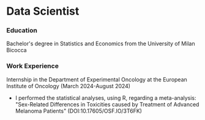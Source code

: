 # Data Scientist

### Education
Bachelor's degree in Statistics and Economics from the University of Milan Bicocca
### Work Experience
Internship in the Department of Experimental Oncology at the European Institute of Oncology (March 2024-August 2024)
- I performed the statistical analyses, using R, regarding a meta-analysis: "Sex-Related Differences in Toxicities caused by Treatment of Advanced Melanoma Patients" (DOI:10.17605/OSF.IO/3T6FK)
